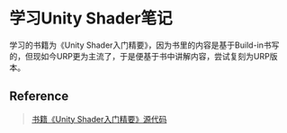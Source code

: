 # 学习Unity Shader笔记
学习的书籍为《Unity Shader入门精要》，因为书里的内容是基于Build-in书写的，但现如今URP更为主流了，于是便基于书中讲解内容，尝试复刻为URP版本。

## Reference
> [书籍《Unity Shader入门精要》源代码](https://github.com/candycat1992/Unity_Shaders_Book)

